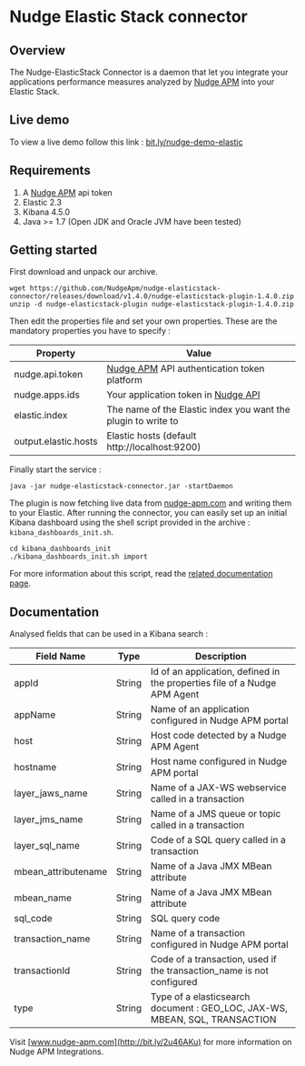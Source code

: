 
# Nudge Elastic Stack connector

## Overview

The Nudge-ElasticStack Connector is a daemon that let you integrate your applications performance measures analyzed by [Nudge APM](https://www.nudge-apm.com/) into your Elastic Stack.

## Live demo
To view a live demo follow this link :
[bit.ly/nudge-demo-elastic](http://bit.ly/2f1NbUz)</a>

## Requirements
1. A [Nudge APM](https://www.nudge-apm.com/) api token
2. Elastic 2.3
3. Kibana 4.5.0
4. Java >= 1.7 (Open JDK and Oracle JVM have been tested)

## Getting started
First download and unpack our archive.

```
wget https://github.com/NudgeApm/nudge-elasticstack-connector/releases/download/v1.4.0/nudge-elasticstack-plugin-1.4.0.zip
unzip -d nudge-elasticstack-plugin nudge-elasticstack-plugin-1.4.0.zip 
```

Then edit the properties file and set your own properties.
These are the mandatory properties you have to specify :


|Property|Value|
|-|-|
|nudge.api.token|[Nudge APM](https://www.nudge-apm.com/) API authentication token platform|
|nudge.apps.ids|Your application token in [Nudge API](https://monitor.nudge-apm.com/api-doc/)|
|elastic.index|The name of the Elastic index you want the plugin to write to|
|output.elastic.hosts|Elastic hosts (default http://localhost:9200)|

Finally start the service :

```
java -jar nudge-elasticstack-connector.jar -startDaemon
```

The plugin is now fetching live data from [nudge-apm.com](https://www.nudge-apm.com/) and writing them to your Elastic.
After running the connector, you can easily set up an initial Kibana dashboard using the shell script provided in the archive : `kibana_dashboards_init.sh`.

```
cd kibana_dashboards_init
./kibana_dashboards_init.sh import
```

For more information about this script, read the [related documentation page](https://github.com/NudgeApm/nudge-elasticstack-connector/blob/master/script/kibana_dashboards_init/README.md).

## Documentation

Analysed fields that can be used in a Kibana search :

| Field Name          | Type          | Description                                                                 |
| ------------------- |:-------------:| --------------------------------------------------------------------------- |
| appId               | String        | Id of an application, defined in the properties file of a Nudge APM Agent   |
| appName             | String        | Name of an application configured in Nudge APM portal                       |
| host                | String        | Host code detected by a Nudge APM Agent                                     |
| hostname            | String        | Host name configured in Nudge APM portal                                    |
| layer_jaws_name     | String        | Name of a JAX-WS webservice called in a transaction                         |
| layer_jms_name      | String        | Name of a JMS queue or topic called in a transaction                        |
| layer_sql_name      | String        | Code of a SQL query called in a transaction                                 |
| mbean_attributename | String        | Name of a Java JMX MBean attribute                                          |
| mbean_name          | String        | Name of a Java JMX MBean attribute                                          |
| sql_code            | String        | SQL query code                                                              |
| transaction_name    | String        | Name of a transaction configured in Nudge APM portal                        |
| transactionId       | String        | Code of a transaction, used if the transaction_name is not configured       |
| type                | String        | Type of a elasticsearch document : GEO_LOC, JAX-WS, MBEAN, SQL, TRANSACTION |


Visit [www.nudge-apm.com](http://bit.ly/2u46AKu) for more information on Nudge APM Integrations.
